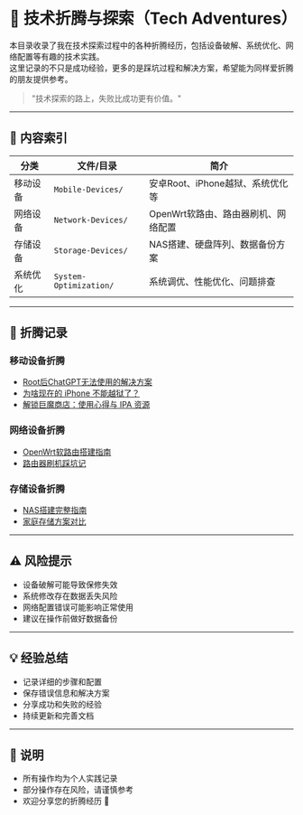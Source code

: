 # 🔧 技术折腾与探索（Tech Adventures）

本目录收录了我在技术探索过程中的各种折腾经历，包括设备破解、系统优化、网络配置等有趣的技术实践。  
这里记录的不只是成功经验，更多的是踩坑过程和解决方案，希望能为同样爱折腾的朋友提供参考。

> "技术探索的路上，失败比成功更有价值。"

---

## 📘 内容索引

| 分类 | 文件/目录 | 简介 |
|------|-----------|------|
| 移动设备 | `Mobile-Devices/` | 安卓Root、iPhone越狱、系统优化等 |
| 网络设备 | `Network-Devices/` | OpenWrt软路由、路由器刷机、网络配置 |
| 存储设备 | `Storage-Devices/` | NAS搭建、硬盘阵列、数据备份方案 |
| 系统优化 | `System-Optimization/` | 系统调优、性能优化、问题排查 |

---

## 🎯 折腾记录

### 移动设备折腾
- [Root后ChatGPT无法使用的解决方案](./Mobile-Devices/2025-06-28-1749885422/index.md)
- [为啥现在的 iPhone 不能越狱了？](./Mobile-Devices/2025-07-17-1752766954/index.md)
- [解锁巨魔商店：使用心得与 IPA 资源](./Mobile-Devices/2025-07-18-1752850257/index.md)

### 网络设备折腾
- [OpenWrt软路由搭建指南](./Network-Devices/OpenWrt软路由搭建指南.md)
- [路由器刷机踩坑记](./Network-Devices/路由器刷机踩坑记.md)

### 存储设备折腾
- [NAS搭建完整指南](./Storage-Devices/NAS搭建完整指南.md)
- [家庭存储方案对比](./Storage-Devices/家庭存储方案对比.md)

---

## ⚠️ 风险提示

- 设备破解可能导致保修失效
- 系统修改存在数据丢失风险
- 网络配置错误可能影响正常使用
- 建议在操作前做好数据备份

---

## 💡 经验总结

- 记录详细的步骤和配置
- 保存错误信息和解决方案
- 分享成功和失败的经验
- 持续更新和完善文档

---

## 📌 说明

- 所有操作均为个人实践记录
- 部分操作存在风险，请谨慎参考
- 欢迎分享您的折腾经历 🙌 